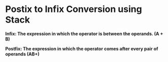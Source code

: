 # Postix to Infix Conversion using Stack
**Infix: The expression in which the operator is between the operands. (A + B)**

**Postfix: The expression in which the operator comes after every pair of operands (AB+)**
